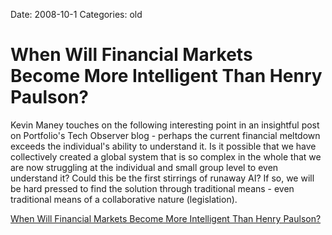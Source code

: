 Date: 2008-10-1
Categories: old

# When Will Financial Markets Become More Intelligent Than Henry Paulson?

Kevin Maney touches on the following interesting point in an insightful post on Portfolio's Tech Observer blog - perhaps the current financial meltdown exceeds the individual's ability to understand it. Is it possible that we have collectively created a global system that is so complex in the whole that we are now struggling at the individual and small group level to even understand it?  Could this be the first stirrings of runaway AI?  If so, we will be hard pressed to find the solution through traditional means - even traditional means of a collaborative nature (legislation).

<a href="http://www.portfolio.com/views/blogs/the-tech-observer/2008/10/01/when-will-financial-markets-become-more-intelligent-than-henry-paulson?tid=true">When Will Financial Markets Become More Intelligent Than Henry Paulson?</a>
